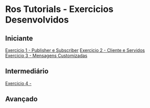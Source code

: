 # Ros Tutorials - Exercicios Desenvolvidos

## Iniciante

[Exercicio 1 - Publisher e Subscriber](/ros_ws/src/exercicio_1/README.md)
[Exercicio 2 - Cliente e Servidos](/src/exercicio_2/README.md)
[Exercicio 3 - Mensagens Customizadas](/src/exercicio_3/README.md)

## Intermediário
[Exercicio 4 - ](/src/exercicio_4/README.md)

## Avançado